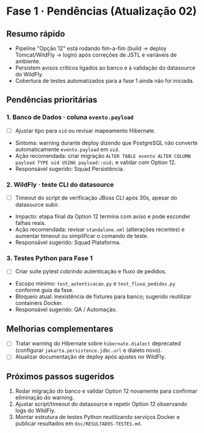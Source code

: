 # Fase 1 · Pendências (Atualização 02)

## Resumo rápido
- Pipeline "Opção 12" está rodando fim-a-fim (build → deploy Tomcat/WildFly → login) após correções de JSTL e variáveis de ambiente.
- Persistem avisos críticos ligados ao banco e à validação do datasource do WildFly.
- Cobertura de testes automatizados para a fase 1 ainda não foi iniciada.

## Pendências prioritárias

### 1. Banco de Dados · coluna `evento.payload`
- [ ] Ajustar tipo para `oid` ou revisar mapeamento Hibernate.
- Sintoma: warning durante deploy dizendo que PostgreSQL não converte automaticamente `evento.payload` em `oid`.
- Ação recomendada: criar migração `ALTER TABLE evento ALTER COLUMN payload TYPE oid USING payload::oid;` e validar com Option 12.
- Responsável sugerido: Squad Persistência.

### 2. WildFly · teste CLI do datasource
- [ ] Timeout do script de verificação JBoss CLI após 30s, apesar do datasource subir.
- Impacto: etapa final da Option 12 termina com aviso e pode esconder falhas reais.
- Ação recomendada: revisar `standalone.xml` (alterações recentes) e aumentar timeout ou simplificar o comando de teste.
- Responsável sugerido: Squad Plataforma.

### 3. Testes Python para Fase 1
- [ ] Criar suíte pytest cobrindo autenticação e fluxo de pedidos.
- Escopo mínimo: `test_autenticacao.py` e `test_fluxo_pedidos.py` conforme guia da fase.
- Bloqueio atual: inexistência de fixtures para banco; sugerido reutilizar containers Docker.
- Responsável sugerido: QA / Automação.

## Melhorias complementares
- [ ] Tratar warning do Hibernate sobre `hibernate.dialect` deprecated (configurar `jakarta.persistence.jdbc.url` e dialeto novo).
- [ ] Atualizar documentação de deploy após ajustes no WildFly.

## Próximos passos sugeridos
1. Rodar migração do banco e validar Option 12 novamente para confirmar eliminação do warning.
2. Ajustar script/timeout do datasource e repetir Option 12 observando logs do WildFly.
3. Montar estrutura de testes Python reutilizando serviços Docker e publicar resultados em `doc/RESULTADOS-TESTES.md`.
